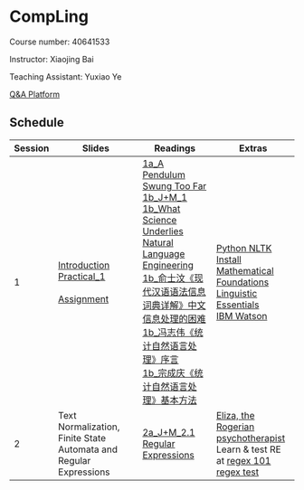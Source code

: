 # CompLing

Course number: 40641533

Instructor: Xiaojing Bai

Teaching Assistant: Yuxiao Ye

[Q&A Platform](https://piazza.com/tsinghua.edu.cn/fall2017/40641533)

## Schedule

Session | Slides | Readings | Extras
------- | ------ | -------- | -----
1 | [Introduction](https://bxjthu.github.io/CompLing/slides/1/)<br>[Practical_1](https://bxjthu.github.io/CompLing/slides/prac/prac_1.pdf)<br><br>[Assignment](https://bxjthu.github.io/CompLing/slides/1/#31) | [1a_A Pendulum Swung Too Far](https://bxjthu.github.io/CompLing/readings/1a_A_Pendulum_Swung_Too_Far.pdf)<br>[1b_J+M_1](https://bxjthu.github.io/CompLing/readings/1b_J+M_1.pdf)<br>[1b_What Science Underlies Natural Language Engineering](https://bxjthu.github.io/CompLing/readings/1b_What_Science_Underlies_Natural_Language_Engineering.pdf)<br>[1b_俞士汶《现代汉语语法信息词典详解》中文信息处理的困难](https://bxjthu.github.io/CompLing/readings/1b_俞士汶_现代汉语语法信息词典详解_中文信息处理的困难.pdf)<br>[1b_冯志伟《统计自然语言处理》序言](https://bxjthu.github.io/CompLing/readings/1b_冯志伟_统计自然语言处理_序言.pdf)<br>[1b_宗成庆《统计自然语言处理》基本方法](https://bxjthu.github.io/CompLing/readings/1b_宗成庆_统计自然语言处理_基本方法.pdf) | [Python NLTK Install](https://bxjthu.github.io/CompLing/readings/Python_NLTK_Install.pdf)<br>[Mathematical Foundations](https://bxjthu.github.io/CompLing/readings/pre_math_manning_schutze.pdf)<br>[Linguistic Essentials](https://bxjthu.github.io/CompLing/readings/pre_ling_manning_schutze.pdf)<br>[IBM Watson](http://tech.sina.com.cn/d/IBMWatson/)
2 | Text Normalization, Finite State Automata and Regular Expressions | [2a_J+M_2.1 Regular Expressions](https://bxjthu.github.io/CompLing/readings/2a_J+M_2.1.pdf) | [Eliza, the Rogerian psychotherapist](http://psych.fullerton.edu/mbirnbaum/psych101/Eliza.htm)<br>Learn & test RE at [regex 101](https://regex101.com/) <br>[regex test](https://bxjthu.github.io/CompLing/readings/regex_test.txt)
